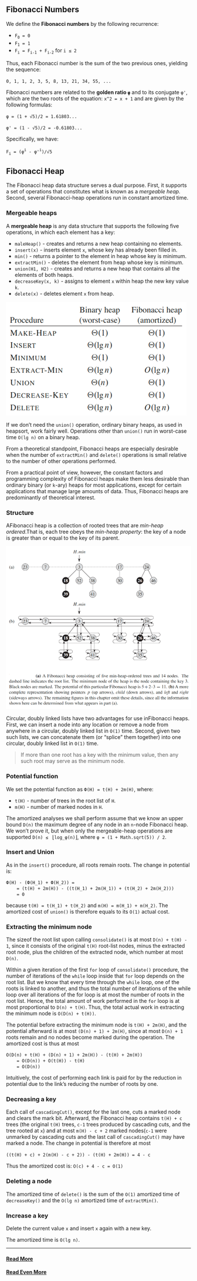 ## Fibonacci Numbers
We define the __Fibonacci numbers__ by the following recurrence:
* `F`<sub>`0`</sub>` = 0`
* `F`<sub>`1`</sub>` = 1`
* `F`<sub>`i`</sub>` = F`<sub>`i-1`</sub>` + F`<sub>`i-2`</sub> for `i ≤ 2`

Thus,  each Fibonacci  number  is the sum of the two previous  ones,  yielding  the sequence:

`0, 1, 1, 2, 3, 5, 8, 13, 21, 34, 55, ...`

Fibonacci numbers are related to the __golden ratio `φ`__ and to its conjugate `φ'`, which are the two roots of the equation: `x^2 = x + 1` and are given by the following formulas:

`φ = (1 + √5)/2 = 1.61803...`

`φ' = (1 - √5)/2 = -0.61803...`

Specifically, we have:

`F`<sub>`i`</sub>` = (φ`<sup>`i`</sup>` - φ'`<sup>`i`</sup>`)/√5`


## Fibonacci Heap
The Fibonacci heap data structure serves a dual purpose.  First, it supports a set of operations that constitutes what is known as a _mergeable heap_.  Second, several Fibonacci-heap operations run in constant amortized time.

### Mergeable heaps
A __mergeable heap__ is any data structure that supports the following five operations, in which each element has a key:
* `maleHeap()` - creates and returns a new heap containing no elements.
* `insert(x)` - inserts element `x`, whose key has already been filled in.
* `min()` - returns a pointer to the element in heap whose key is minimum.
* `extractMin()` - deletes the element from heap whose key is minimum.
* `union(H1, H2)` - creates and returns a new heap that contains all the elements of both heaps.
* `decreaseKey(x, k)` - assigns to element `x` within heap the new key value `k`.
* `delete(x)` - deletes element `x` from heap.

![fibonacci-heap-complexity](./images/fibonacci-heap-complexity.png)

If we don’t need the `union()` operation, ordinary binary heaps, as used in heapsort, work fairly well. Operations other than  `union()` run in worst-case time `O(lg n)` on a binary heap.

From a theoretical standpoint, Fibonacci heaps are especially desirable when the number of `extractMin()` and `delete()` operations is small relative to the number of other operations performed.

From a practical point of view, however, the constant factors and programming complexity of Fibonacci heaps make them less desirable than ordinary binary (or `k`-ary) heaps for most applications, except for certain applications that manage large amounts of data. Thus, Fibonacci heaps are predominantly of theoretical interest.

### Structure
AFibonacci heap is a collection of rooted trees that are _min-heap ordered_.That is, each tree obeys the _min-heap property_: the key of a node is greater than or equal to the key of its parent.

![fibonacci-heap-structure](./images/fibonacci-heap-structure.png)

Circular, doubly linked lists have two advantages for use inFibonacci heaps.  First, we can insert a node into any location or remove a node from anywhere in a circular, doubly linked list in `O(1)` time. Second, given two such lists, we can concatenate them (or “splice” them together) into one circular, doubly linked list in `O(1)` time.

> If more than one root has a key with the minimum value, then any such root may serve  as  the  minimum  node.

### Potential function
We set the potential function as `Ф(H) = t(H) + 2m(H)`, where:
* `t(H)` - number of trees in the root list of `H`.
* `m(H)` - number of marked nodes in `H`.

The amortized analyses we shall perform assume that we know an upper bound `D(n)` the maximum degree of any node in an `n`-node Fibonacci heap. We won’t prove it, but when only the mergeable-heap operations are supported `D(n) ≤ ` &lfloor;`log_φ(n)`&rfloor;, where `φ = (1 + Math.sqrt(5)) / 2`.

### Insert and Union
As in the `insert()` procedure, all roots remain roots. The change in potential is:
```
Ф(H) - (Ф(H_1) + Ф(H_2)) =
    = (t(H) + 2m(H)) - ((t(H_1) + 2m(H_1)) + (t(H_2) + 2m(H_2)))
    = 0
```

because `t(H) = t(H_1) + t(H_2)` and `m(H) = m(H_1) + m(H_2)`. The amortized cost of `union()` is therefore equals to its `O(1)` actual cost.

### Extracting the minimum node
The sizeof the root list upon calling `consolidate()` is at most `D(n) + t(H) - 1`, since it consists of the original `t(H)` root-list nodes, minus the extracted root node, plus the children of the extracted node, which number at most `D(n)`.

Within a given iteration of the first `for` loop of `consolidate()` procedure, the number of iterations of the `while` loop inside that `for` loop depends on the root list. But we know that every time through the `while` loop, one of the roots is linked to another, and thus the total number of iterations of the while loop over all iterations of the for loop is at most the number of roots in the root list.  Hence, the total amount of work performed in the `for` loop is at most proportional to `D(n) + t(H)`.  Thus, the total actual work in extracting the minimum node is `O(D(n) + t(H))`.

The potential before extracting the minimum node is `t(H) + 2m(H)`, and the potential afterward is at most `(D(n) + 1) + 2m(H)`, since at most `D(n) + 1` roots remain and no nodes become marked during the operation.  The amortized cost is thus at most

```
O(D(n) + t(H) + (D(n) + 1) + 2m(H)) - (t(H) + 2m(H))
    = O(D(n)) + O(t(H)) - t(H)
    = O(D(n))
```

Intuitively, the cost of performing each link is paid for by the reduction in potential due to the link’s reducing the number of roots by one.

### Decreasing a key
Each call of `cascadingCut()`, except for the last one, cuts a marked node and clears the mark bit. Afterward, the Fibonacci heap contains `t(H) + c` trees (the original `t(H)` trees, `c-1` trees produced by cascading cuts, and the tree rooted at `x`) and at most `m(H) - c + 2` marked nodes(`c-1` were unmarked by cascading cuts and the last call of `cascadingCut()` may have marked a node. The change in potential is therefore at most

`((t(H) + c) + 2(m(H) - c + 2)) - (t(H) + 2m(H)) = 4 - c`

Thus the amortized cost is: `O(c) + 4 - c = O(1)`

### Deleting a node
The amortized time of `delete()` is the sum of the `O(1)` amortized time of `decreaseKey()` and the `O(lg n)` amortized time of `extractMin()`.

### Increase a key
Delete the current value `x` and insert `x` again with a new key.

The amortized time is `O(lg n)`.

---

#### [Read More](https://www.programiz.com/dsa/fibonacci-heap)

#### [Read Even More](https://www.programiz.com/dsa/decrease-key-and-delete-node-from-a-fibonacci-heap)
